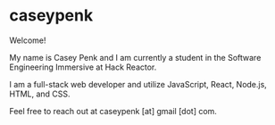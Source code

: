 # caseypenk
Welcome!

My name is Casey Penk and I am currently a student in the Software Engineering Immersive at Hack Reactor.

I am a full-stack web developer and utilize JavaScript, React, Node.js, HTML, and CSS.

Feel free to reach out at caseypenk [at] gmail [dot] com.
